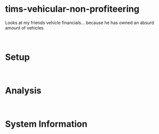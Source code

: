 # tims-vehicular-non-profiteering
Looks at my friends vehicle financials... because he has owned an absurd amount of vehicles

<br>

# Setup

<br>

# Analysis

<br>

# System Information

<br>